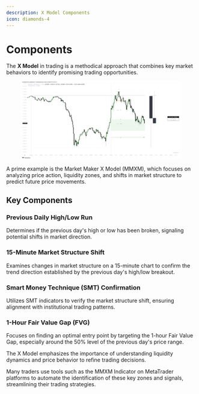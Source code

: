 ```yaml
---
description: X Model Components
icon: diamonds-4
---
```


# Components

The **X Model** in trading is a methodical approach that combines key market behaviors to identify promising trading opportunities.&#x20;

<figure><img src="../../.gitbook/assets/docs-x-002.png" alt=""><figcaption></figcaption></figure>

A prime example is the Market Maker X Model (MMXM), which focuses on analyzing price action, liquidity zones, and shifts in market structure to predict future price movements.

## Key Components

### **Previous Daily High/Low Run**

Determines if the previous day's high or low has been broken, signaling potential shifts in market direction.

### **15-Minute Market Structure Shift**

Examines changes in market structure on a 15-minute chart to confirm the trend direction established by the previous day's high/low breakout.

### **Smart Money Technique (SMT) Confirmation**

Utilizes SMT indicators to verify the market structure shift, ensuring alignment with institutional trading patterns.

### **1-Hour Fair Value Gap (FVG)**

Focuses on finding an optimal entry point by targeting the 1-hour Fair Value Gap, especially around the 50% level of the previous day's price range.

The X Model emphasizes the importance of understanding liquidity dynamics and price behavior to refine trading decisions.&#x20;

Many traders use tools such as the MMXM Indicator on MetaTrader platforms to automate the identification of these key zones and signals, streamlining their trading strategies.
